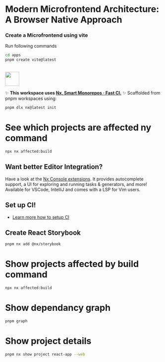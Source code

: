 # Modern Microfrontend Architecture: A Browser Native Approach

### Create a Microfrontend using vite

Run following commands

```bash
cd apps
pnpm create vite@latest
```

<br>
<a alt="Nx logo" href="https://nx.dev" target="_blank" rel="noreferrer"><img src="https://raw.githubusercontent.com/nrwl/nx/master/images/nx-logo.png" width="45"></a>

✨ **This workspace uses [Nx, Smart Monorepos · Fast CI.](https://nx.dev)** ✨
Scaffolded from pnpm workspaces using:

```bash
pnpm dlx nx@latest init
```

# See which projects are affected ny command

```bash
npx nx affected:build
```

## Want better Editor Integration?

Have a look at the [Nx Console extensions](https://nx.dev/nx-console). It provides autocomplete support, a UI for exploring and running tasks & generators, and more! Available for VSCode, IntelliJ and comes with a LSP for Vim users.
<br>

## Set up CI!

- [Learn more how to setup CI](https://nx.dev/recipes/ci)

## Create React Storybook

```bash
pnpm nx add @nx/storybook
```

# Show projects affected by build command

```bash
npx nx affected:build
```

# Show dependancy graph

```bash
pnpm graph
```

# Show project details

```bash
pnpm nx show project react-app --web
```
